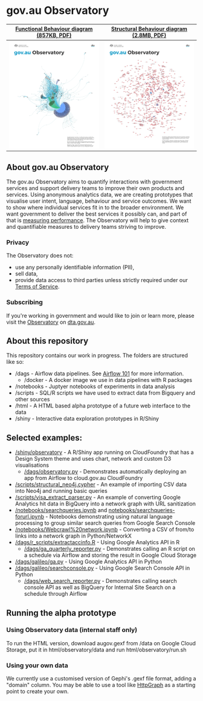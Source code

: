 # gov.au Observatory
[Functional Behaviour diagram (857KB, PDF)](gov-au_observatory-functional_behaviour.pdf) | [Structural Behaviour diagram (2.8MB, PDF)](gov-au_observatory-structural_behaviour.pdf)
------------ | -------------
![Functional Behaviour diagram](gov-au_observatory-functional_behaviour-thumbnail.png) | ![Structural Behaviour diagram](gov-au_observatory-structural_behaviour-thumbnail.png)

## About gov.au Observatory
The gov.au Observatory aims to quantify interactions with government services and support delivery teams to improve their own products and services. 
Using anonymous analytics data, we are creating prototypes that visualise user intent, language, behaviour and service outcomes. We want to show where individual services fit in to the broader environment.
We want government to deliver the best services it possibly can, and part of that is [measuring performance](https://www.dta.gov.au/help-and-advice/digital-service-standard/digital-service-standard-criteria/11-measure-performance). The Observatory will help to give context and quantifiable measures to delivery teams striving to improve.

### Privacy
The Observatory does not:
- use any personally identifiable information (PII),
- sell data,
- provide data access to third parties unless strictly required under our [Terms of Service](https://www.dta.gov.au/our-projects/google-analytics-government/dta-terms-service-google-analytics-360).

### Subscribing
If you're working in government and would like to join or learn more, please visit the [Observatory](https://www.dta.gov.au/our-projects/govau-observatory) on [dta.gov.au](https://www.dta.gov.au/).

## About this repository
This repository contains our work in progress.
The folders are structured like so:
* /dags - Airflow data pipelines. See [Airflow 101](AIRFLOW101.md) for more information.
  * /docker - A docker image we use in data pipelines with R packages
* /notebooks - Juptyer notebooks of experiments in data analysis
* /scripts - SQL/R scripts we have used to extract data from Bigquery and other sources
* /html - A HTML based alpha prototype of a future web interface to the data
* /shiny - Interactive data exploration prototypes in R/Shiny

## Selected examples:
* [/shiny/observatory](/shiny/observatory) - A R/Shiny app running on CloudFoundry that has a Design System theme and uses chart, network and custom D3 visualisations
  * [/dags/observatory.py](/dags/observatory.py) - Demonstrates automatically deploying an app from Airflow to cloud.gov.au CloudFoundry
* [/scripts/structural_neo4j.cypher](/scripts/structural_neo4j.cypher) - An example of importing CSV data into Neo4j and running basic queries
* [/scripts/visa_extract_parser.py](/scripts/visa_extract_parser.py) - An example of converting Google Analytics hit data in BigQuery into a network graph with URL sanitization
* [/notebooks/searchqueries.ipynb](/notebooks/searchqueries.ipynb) and [notebooks/searchqueries-forurl.ipynb](notebooks/searchqueries-forurl.ipynb) - Notebooks demonstrating using natural language processing to group similar search queries from Google Search Console
* [/notebooks/Webcrawl%20network.ipynb](/notebooks/Webcrawl%20network.ipynb) - Converting a CSV of from/to links into a network graph in Python/NetworkX
* [/dags/r_scripts/extractaccinfo.R](/dags/r_scripts/extractaccinfo.R) - Using Google Analytics API in R
  * [/dags/ga_quarterly_reporter.py](/dags/ga_quarterly_reporter.py) - Demonstrates calling an R script on a schedule via Airflow and storing the result in Google Cloud Storage
* [/dags/galileo/ga.py](/dags/galileo/ga.py) - Using Google Analytics API in Python
* [/dags/galileo/searchconsole.py](/dags/galileo/searchconsole.py) - Using Google Search Console API in Python
  * [/dags/web_search_reporter.py](/dags/web_search_reporter.py) - Demonstrates calling search console API as well as BigQuery for Internal Site Search on a schedule through Airflow


## Running the alpha prototype
### Using Observatory data (internal staff only)
To run the HTML version, download augov.gexf from /data on Google Cloud Storage, put it in html/observatory/data and run html/observatory/run.sh

### Using your own data 
We currently use a customised version of Gephi's .gexf file format, adding a "domain" column. 
You may be able to use a tool like [HttpGraph](https://gephi.org/plugins/#/plugin/httpgraph) as a starting point to create your own.

